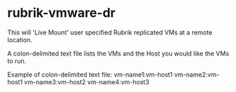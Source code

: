 # rubrik-vmware-dr

This will 'Live Mount' user specified Rubrik replicated VMs at a remote location.

A colon-delimited text file lists the VMs and the Host you would like the VMs to run. 

Example of colon-delimited text file:
  vm-name1:vm-host1
  vm-name2:vm-host1
  vm-name3:vm-host2
  vm-name4:vm-host3
